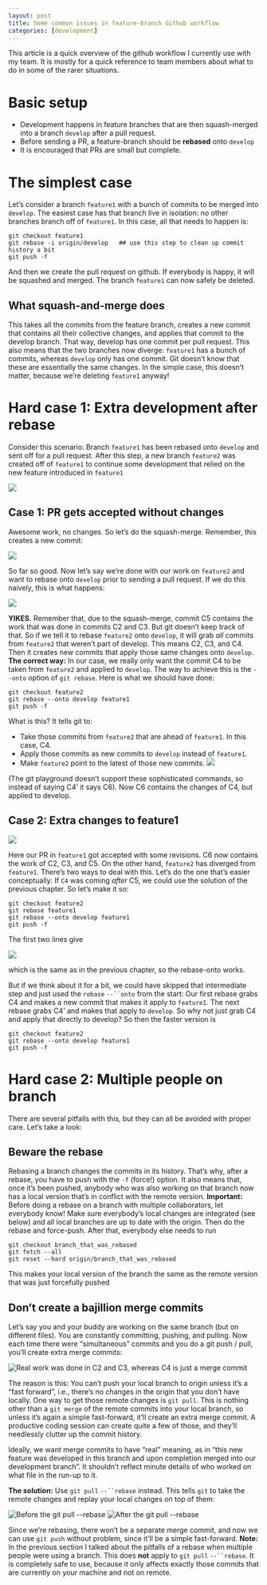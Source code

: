 ```yaml
---
layout: post
title: Some common issues in feature-branch Github workflow
categories: [development]
---
```


This article is a quick overview of the github workflow I currently use with my team. It is mostly for a quick reference to team members about what to do in some of the rarer situations.

# Basic setup
- Development happens in feature branches that are then squash-merged into a branch `develop` after a pull request.
- Before sending a PR, a feature-branch should be **rebased** onto `develop`
- It is encouraged that PRs are small but complete.
# The simplest case

Let’s consider a branch `feature1` with a bunch of commits to be merged into `develop`. The easiest case has that branch live in isolation: no other branches branch off of `feature1`.
In this case, all that needs to happen is:

    git checkout feature1
    git rebase -i origin/develop   ## use this step to clean up commit history a bit
    git push -f

And then we create the pull request on github. If everybody is happy, it will be squashed and merged. The branch `feature1` can now safely be deleted.

## What squash-and-merge does

This takes all the commits from the feature branch, creates a new commit that contains all their collective changes, and applies that commit to the develop branch. That way, develop has one commit per pull request.
This also means that the two branches now diverge: `feature1` has a bunch of commits, whereas `develop` only has one commit. Git doesn’t know that these are essentially the same changes. In the simple case, this doesn’t matter, because we’re deleting `feature1` anyway!


# Hard case 1: Extra development after rebase

Consider this scenario: Branch `feature1` has been rebased onto `develop` and sent off for a pull request. After this step, a new branch `feature2` was created off of `feature1` to continue some development that relied on the new feature introduced in `feature1`

![](https://paper-attachments.dropbox.com/s_FE834B07340B42F115869E47B3A6D36A022DFDF5AFB60F065BB8B3DFF3BFD3B8_1579294479316_image.png)

## Case 1: PR gets accepted without changes

Awesome work, no changes. So let’s do the squash-merge. Remember, this creates a new commit:

![](https://paper-attachments.dropbox.com/s_FE834B07340B42F115869E47B3A6D36A022DFDF5AFB60F065BB8B3DFF3BFD3B8_1579294835786_image.png)


So far so good. Now let’s say we’re done with our work on `feature2` and want to rebase onto `develop` prior to sending a pull request. If we do this naively, this is what happens:

![](https://paper-attachments.dropbox.com/s_FE834B07340B42F115869E47B3A6D36A022DFDF5AFB60F065BB8B3DFF3BFD3B8_1579294937380_image.png)


**YIKES.** Remember that, due to the squash-merge, commit C5 contains the work that was done in commits C2 and C3. But git doesn’t keep track of that. So if we tell it to rebase `feature2` onto `develop`, it will grab *all* commits from `feature2` that weren’t part of develop. This means C2, C3, and C4. Then it creates new commits that apply those same changes onto `develop`.
**The correct way:**
In our case, we really only want the commit C4 to be taken from `feature2` and applied to `develop`. The way to achieve this is the `--onto` option of `git rebase`. Here is what we should have done:


    git checkout feature2
    git rebase --onto develop feature1
    git push -f

What is this? It tells git to:

- Take those commits from `feature2` that are ahead of `feature1`. In this case, C4.
- Apply those commits as new commits to `develop` instead of `feature1`.
- Make `feature2` point to the latest of those new commits.
![](https://paper-attachments.dropbox.com/s_FE834B07340B42F115869E47B3A6D36A022DFDF5AFB60F065BB8B3DFF3BFD3B8_1579295868424_image.png)


(The git playground doesn’t support these sophisticated commands, so instead of saying C4’ it says C6).
Now C6 contains the changes of C4, but applied to develop.

## Case 2: Extra changes to feature1
![](https://paper-attachments.dropbox.com/s_FE834B07340B42F115869E47B3A6D36A022DFDF5AFB60F065BB8B3DFF3BFD3B8_1579295694877_image.png)


Here our PR in `feature1` got accepted with some revisions. C6 now contains the work of C2, C3, and C5. On the other hand, `feature2` has diverged from `feature1`.
There’s two ways to deal with this. Let’s do the one that’s easier conceptually: If `C4` was coming *after* C5, we could use the solution of the previous chapter. So let’s make it so:

    git checkout feature2
    git rebase feature1
    git rebase --onto develop feature1
    git push -f

The first two lines give

![](https://paper-attachments.dropbox.com/s_FE834B07340B42F115869E47B3A6D36A022DFDF5AFB60F065BB8B3DFF3BFD3B8_1579296061588_image.png)


which is the same as in the previous chapter, so the rebase-onto works.

But if we think about it for a bit, we could have skipped that intermediate step and just used the `rebase` `--``onto` from the start: Our first rebase grabs C4 and makes a new commit that makes it apply to `feature1`. The next rebase grabs C4’ and makes that apply to `develop`. So why not just grab C4 and apply that directly to develop? So then the faster version is

    git checkout feature2
    git rebase --onto develop feature1
    git push -f
# Hard case 2: Multiple people on branch

There are several pitfalls with this, but they can all be avoided with proper care. Let’s take a look:

## Beware the rebase

Rebasing a branch changes the commits in its history. That’s why, after a rebase, you have to push with the `-f` (force!) option. It also means that, once it’s been pushed, anybody who was also working on that branch now has a local version that’s in conflict with the remote version.
**Important:** Before doing a rebase on a branch with multiple collaborators, let everybody know! Make sure everybody’s local changes are integrated (see below) and all local branches are up to date with the origin. Then do the rebase and force-push. After that, everybody else needs to run

    git checkout branch_that_was_rebased
    git fetch --all
    git reset --hard origin/branch_that_was_rebased

This makes your local version of the branch the same as the remote version that was just forcefully pushed

## Don’t create a bajillion merge commits

Let’s say you and your buddy are working on the same branch (but on different files). You are constantly committing, pushing, and pulling. Now each time there were “simultaneous” commits and you do a git push / pull, you’ll create extra merge commits:

![Real work was done in C2 and C3, whereas C4 is just a merge commit](https://paper-attachments.dropbox.com/s_FE834B07340B42F115869E47B3A6D36A022DFDF5AFB60F065BB8B3DFF3BFD3B8_1579297102356_image.png)


The reason is this: You can’t push your local branch to origin unless it’s a “fast forward”, i.e., there’s no changes in the origin that you don’t have locally. One way to get those remote changes is `git pull`. This is nothing other than a `git merge` of the remote commits into your local branch, so unless it’s again a simple fast-forward, it’ll create an extra merge commit. A productive coding session can create quite a few of those, and they’ll needlessly clutter up the commit history.

Ideally, we want merge commits to have “real” meaning, as in “this new feature was developed in this branch and upon completion merged into our development branch”. It shouldn’t reflect minute details of who worked on what file in the run-up to it.

**The solution:** Use `git pull` `--``rebase` instead. This tells `git` to take the remote changes and replay your local changes on top of them:

![Before the git pull --rebase](https://paper-attachments.dropbox.com/s_FE834B07340B42F115869E47B3A6D36A022DFDF5AFB60F065BB8B3DFF3BFD3B8_1579297414683_image.png)
![After the git pull --rebase](https://paper-attachments.dropbox.com/s_FE834B07340B42F115869E47B3A6D36A022DFDF5AFB60F065BB8B3DFF3BFD3B8_1579297500275_image.png)


Since we’re rebasing, there won’t be a separate merge commit, and now we can use `git push` without problem, since it’ll be a simple fast-forward.
**Note:** In the previous section I talked about the pitfalls of a rebase when multiple people were using a branch. This does **not** apply to `git pull` `--``rebase`. It is completely safe to use, because it only affects exactly those commits that are currently on your machine and not on remote.

